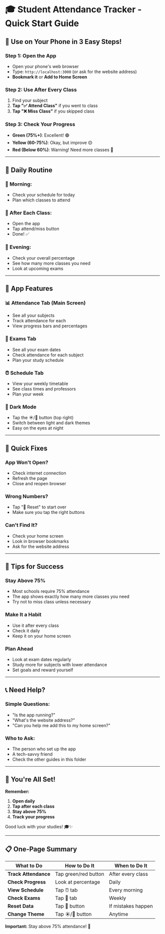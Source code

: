 # 🎓 Student Attendance Tracker - Quick Start Guide

## 📱 Use on Your Phone in 3 Easy Steps!

### Step 1: Open the App
- Open your phone's web browser
- Type: `http://localhost:3000` (or ask for the website address)
- **Bookmark it** or **Add to Home Screen**

### Step 2: Use After Every Class
1. Find your subject
2. **Tap "✅ Attend Class"** if you went to class
3. **Tap "❌ Miss Class"** if you skipped class

### Step 3: Check Your Progress
- **Green (75%+)**: Excellent! 🟢
- **Yellow (60-75%)**: Okay, but improve 🟡
- **Red (Below 60%)**: Warning! Need more classes 🔴

---

## 🎯 Daily Routine

### 🌅 Morning:
- Check your schedule for today
- Plan which classes to attend

### 🏫 After Each Class:
- Open the app
- Tap attend/miss button
- Done! ✅

### 🌙 Evening:
- Check your overall percentage
- See how many more classes you need
- Look at upcoming exams

---

## 📱 App Features

### 📊 Attendance Tab (Main Screen)
- See all your subjects
- Track attendance for each
- View progress bars and percentages

### 📅 Exams Tab
- See all your exam dates
- Check attendance for each subject
- Plan your study schedule

### ⏰ Schedule Tab
- View your weekly timetable
- See class times and professors
- Plan your week

### 🌙 Dark Mode
- Tap the ☀️/🌙 button (top right)
- Switch between light and dark themes
- Easy on the eyes at night

---

## 🔧 Quick Fixes

### App Won't Open?
- Check internet connection
- Refresh the page
- Close and reopen browser

### Wrong Numbers?
- Tap "🔄 Reset" to start over
- Make sure you tap the right buttons

### Can't Find It?
- Check your home screen
- Look in browser bookmarks
- Ask for the website address

---

## 🎉 Tips for Success

### Stay Above 75%
- Most schools require 75% attendance
- The app shows exactly how many more classes you need
- Try not to miss class unless necessary

### Make It a Habit
- Use it after every class
- Check it daily
- Keep it on your home screen

### Plan Ahead
- Look at exam dates regularly
- Study more for subjects with lower attendance
- Set goals and reward yourself

---

## 📞 Need Help?

### Simple Questions:
- "Is the app running?"
- "What's the website address?"
- "Can you help me add this to my home screen?"

### Who to Ask:
- The person who set up the app
- A tech-savvy friend
- Check the other guides in this folder

---

## 🎊 You're All Set!

**Remember:**
1. **Open daily**
2. **Tap after each class**
3. **Stay above 75%**
4. **Track your progress**

Good luck with your studies! 🎓✨

---

## 📋 One-Page Summary

| What to Do | How to Do It | When to Do It |
|------------|--------------|---------------|
| **Track Attendance** | Tap green/red button | After every class |
| **Check Progress** | Look at percentage | Daily |
| **View Schedule** | Tap ⏰ tab | Every morning |
| **Check Exams** | Tap 📅 tab | Weekly |
| **Reset Data** | Tap 🔄 button | If mistakes happen |
| **Change Theme** | Tap ☀️/🌙 button | Anytime |

**Important:** Stay above 75% attendance! 🎯